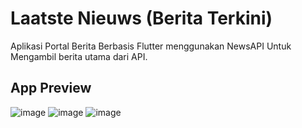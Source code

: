 # Laatste Nieuws (Berita Terkini)
Aplikasi Portal Berita Berbasis Flutter menggunakan NewsAPI Untuk Mengambil berita utama dari API. 

## App Preview
![image](https://github.com/mickooos/laatste-nieuws/assets/93990340/f4ec6a61-0f3f-4882-ad9d-516174696628)
![image](https://github.com/mickooos/laatste-nieuws/assets/93990340/e5c1dc1c-2f19-44d1-bb29-6203e5469829)
![image](https://github.com/mickooos/laatste-nieuws/assets/93990340/c4ebed99-72a4-40f3-b4a9-741a8df3a022)



